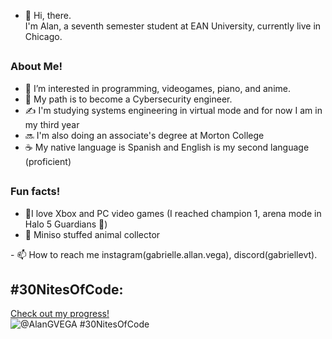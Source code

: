 - 👋 Hi, there. <br>
I'm Alan, a seventh semester student at EAN University, currently live in Chicago.

## <h3>About Me!</h3>
<ul>
	<li>👀 I’m interested in programming, videogames, piano, and anime.</li>
	<li>🌱 My path is to become a Cybersecurity engineer.</li>
	<li>✍️ I'm studying systems engineering in virtual mode and for now I am in my third year</li>
 	<li>🔜 I'm also doing an associate's degree at Morton College</li>
	<li>☕ My native language is Spanish and English is my second language (proficient)</li>

</ul>

## <h3>Fun facts!</h3>
<ul>
	<li>🌠I love Xbox and PC video games (I reached champion 1, arena mode in Halo 5 Guardians 🤡)</li>
	<li>🐷 Miniso stuffed animal collector</li>
</ul>
- 📫 How to reach me instagram(gabrielle.allan.vega), discord(gabriellevt).

## #30NitesOfCode:
  [Check out my progress!](https://www.codedex.io/@AlanGVEGA/30-nites-of-code)  
  ![@AlanGVEGA #30NitesOfCode](https://www.codedex.io/api/petStatus?user=AlanGVEGA)
<!---
AlanGVEGA/AlanGVEGA is a ✨ special ✨ repository because its `README.md` (this file) appears on your GitHub profile.
You can click the Preview link to take a look at your changes.
--->
